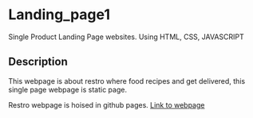 # Landing_page1
Single Product Landing Page websites. Using HTML, CSS, JAVASCRIPT

## Description
This webpage is about restro where food recipes and get delivered, this single page webpage is static page.

Restro webpage is hoised in github pages. [Link to webpage](https://shidhishiva.github.io/Landing_page1/)
